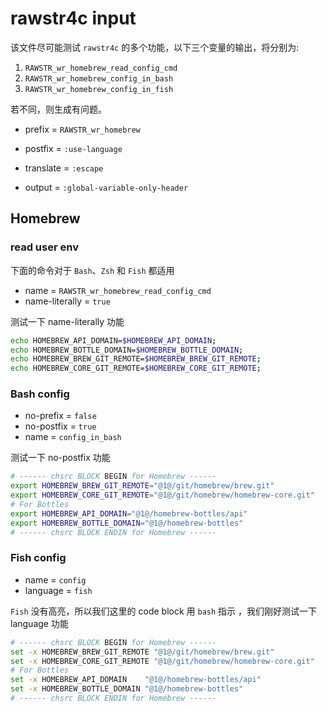 <!-- -----------------------------------------------------------
 ! SPDX-License-Identifier: GPL-3.0-or-later
 ! -------------------------------------------------------------
 ! Config Type   : rawstr4c (Markdown)
 ! Config Authors: Aoran Zeng <ccmywish@qq.com>
 ! Contributors  :  Word2VecT <tangzinan@bupt.edu.cn>
 ! Created On    : <2025-07-14>
 ! Last Modified : <2025-08-08>
 ! ---------------------------------------------------------- -->

# rawstr4c input

该文件尽可能测试 `rawstr4c` 的多个功能，以下三个变量的输出，将分别为:

1. `RAWSTR_wr_homebrew_read_config_cmd`
2. `RAWSTR_wr_homebrew_config_in_bash`
3. `RAWSTR_wr_homebrew_config_in_fish`

若不同，则生成有问题。

- prefix = `RAWSTR_wr_homebrew`
- postfix = `:use-language`

- translate = `:escape`
- output = `:global-variable-only-header`

## Homebrew

### read user env

下面的命令对于 `Bash`、`Zsh` 和 `Fish` 都适用

- name = `RAWSTR_wr_homebrew_read_config_cmd`
- name-literally = `true`

测试一下 name-literally 功能

```bash
echo HOMEBREW_API_DOMAIN=$HOMEBREW_API_DOMAIN;
echo HOMEBREW_BOTTLE_DOMAIN=$HOMEBREW_BOTTLE_DOMAIN;
echo HOMEBREW_BREW_GIT_REMOTE=$HOMEBREW_BREW_GIT_REMOTE;
echo HOMEBREW_CORE_GIT_REMOTE=$HOMEBREW_CORE_GIT_REMOTE;
```

### Bash config

- no-prefix = `false`
- no-postfix = `true`
- name = `config_in_bash`

测试一下 no-postfix 功能

```bash
# ------ chsrc BLOCK BEGIN for Homebrew ------
export HOMEBREW_BREW_GIT_REMOTE="@1@/git/homebrew/brew.git"
export HOMEBREW_CORE_GIT_REMOTE="@1@/git/homebrew/homebrew-core.git"
# For Bottles
export HOMEBREW_API_DOMAIN="@1@/homebrew-bottles/api"
export HOMEBREW_BOTTLE_DOMAIN="@1@/homebrew-bottles"
# ------ chsrc BLOCK ENDIN for Homebrew ------
```

### Fish config

- name = `config`
- language = `fish`

`Fish` 没有高亮，所以我们这里的 code block 用 `bash` 指示 ，我们刚好测试一下 language 功能

```bash
# ------ chsrc BLOCK BEGIN for Homebrew ------
set -x HOMEBREW_BREW_GIT_REMOTE "@1@/git/homebrew/brew.git"
set -x HOMEBREW_CORE_GIT_REMOTE "@1@/git/homebrew/homebrew-core.git"
# For Bottles
set -x HOMEBREW_API_DOMAIN    "@1@/homebrew-bottles/api"
set -x HOMEBREW_BOTTLE_DOMAIN "@1@/homebrew-bottles"
# ------ chsrc BLOCK ENDIN for Homebrew ------
```
